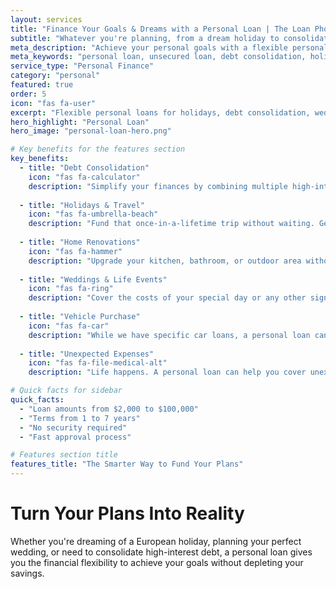 ```yaml
---
layout: services
title: "Finance Your Goals & Dreams with a Personal Loan | The Loan Phone"
subtitle: "Whatever you're planning, from a dream holiday to consolidating debt, find a flexible personal loan that works for you. Compare lenders with no impact on your credit score."
meta_description: "Achieve your personal goals with a flexible personal loan. We compare options for debt consolidation, holidays, weddings, renovations, and more."
meta_keywords: "personal loan, unsecured loan, debt consolidation, holiday loan, wedding finance"
service_type: "Personal Finance"
category: "personal"
featured: true
order: 5
icon: "fas fa-user"
excerpt: "Flexible personal loans for holidays, debt consolidation, weddings, home improvements, and life's unexpected expenses."
hero_highlight: "Personal Loan"
hero_image: "personal-loan-hero.png"

# Key benefits for the features section
key_benefits:
  - title: "Debt Consolidation"
    icon: "fas fa-calculator"
    description: "Simplify your finances by combining multiple high-interest debts (like credit cards) into a single, manageable loan with a potentially lower interest rate."
    
  - title: "Holidays & Travel"
    icon: "fas fa-umbrella-beach"
    description: "Fund that once-in-a-lifetime trip without waiting. Get the cash you need for flights, accommodation, and experiences, and pay it back over time."
    
  - title: "Home Renovations"
    icon: "fas fa-hammer"
    description: "Upgrade your kitchen, bathroom, or outdoor area without needing to refinance your mortgage. A personal loan can fund your dream reno."
    
  - title: "Weddings & Life Events"
    icon: "fas fa-ring"
    description: "Cover the costs of your special day or any other significant life event without the financial stress. Secure the funds you need ahead of time."
    
  - title: "Vehicle Purchase"
    icon: "fas fa-car"
    description: "While we have specific car loans, a personal loan can offer flexibility for purchasing older cars, boats, or recreational vehicles where a standard car loan may not apply."
    
  - title: "Unexpected Expenses"
    icon: "fas fa-file-medical-alt"
    description: "Life happens. A personal loan can help you cover unexpected medical bills, urgent repairs, or other emergencies quickly and without hassle."

# Quick facts for sidebar
quick_facts:
  - "Loan amounts from $2,000 to $100,000"
  - "Terms from 1 to 7 years"
  - "No security required"
  - "Fast approval process"

# Features section title
features_title: "The Smarter Way to Fund Your Plans"
---
```


# Turn Your Plans Into Reality

Whether you're dreaming of a European holiday, planning your perfect wedding, or need to consolidate high-interest debt, a personal loan gives you the financial flexibility to achieve your goals without depleting your savings.
